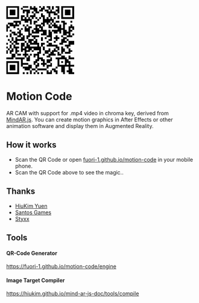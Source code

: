 <img src="engine/qrcode-default.png" width="180">

# Motion Code

AR CAM with support for .mp4 video in chroma key, derived from <a href="https://github.com/hiukim/mind-ar-js">MindAR.js</a>.
You can create motion graphics in After Effects or other animation software and display them in Augmented Reality.

## How it works
- Scan the QR Code or open <a href="fuori-1.github.io/motion-code/">fuori-1.github.io/motion-code</a> in your mobile phone.
- Scan the QR Code above to see the magic..

## Thanks
- <a href="https://github.com/hiukim" target="_blank">HiuKim Yuen</a>
- <a href="https://santos-games.com" target="_blank">Santos Games</a>
- <a href="https://github.com/pedrostyxx" target="blank">Styxx</a>

## Tools

#### QR-Code Generator
https://fuori-1.github.io/motion-code/engine

#### Image Target Compiler
https://hiukim.github.io/mind-ar-js-doc/tools/compile


